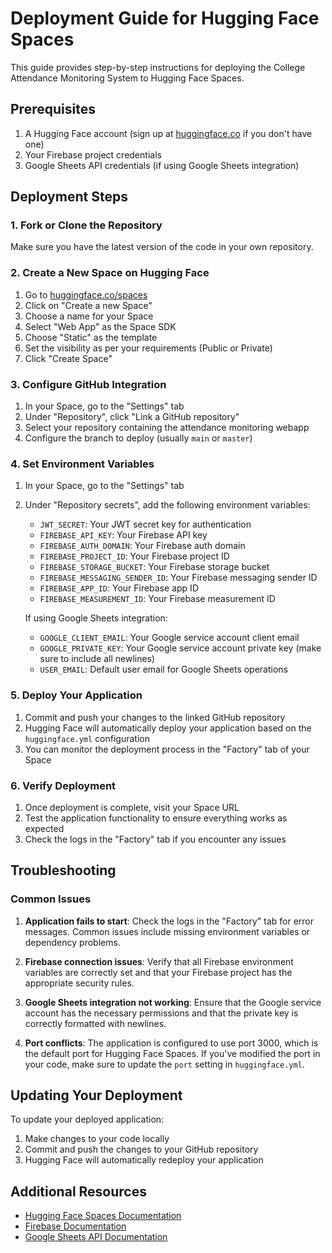 # Deployment Guide for Hugging Face Spaces

This guide provides step-by-step instructions for deploying the College Attendance Monitoring System to Hugging Face Spaces.

## Prerequisites

1. A Hugging Face account (sign up at [huggingface.co](https://huggingface.co) if you don't have one)
2. Your Firebase project credentials
3. Google Sheets API credentials (if using Google Sheets integration)

## Deployment Steps

### 1. Fork or Clone the Repository

Make sure you have the latest version of the code in your own repository.

### 2. Create a New Space on Hugging Face

1. Go to [huggingface.co/spaces](https://huggingface.co/spaces)
2. Click on "Create a new Space"
3. Choose a name for your Space
4. Select "Web App" as the Space SDK
5. Choose "Static" as the template
6. Set the visibility as per your requirements (Public or Private)
7. Click "Create Space"

### 3. Configure GitHub Integration

1. In your Space, go to the "Settings" tab
2. Under "Repository", click "Link a GitHub repository"
3. Select your repository containing the attendance monitoring webapp
4. Configure the branch to deploy (usually `main` or `master`)

### 4. Set Environment Variables

1. In your Space, go to the "Settings" tab
2. Under "Repository secrets", add the following environment variables:

   - `JWT_SECRET`: Your JWT secret key for authentication
   - `FIREBASE_API_KEY`: Your Firebase API key
   - `FIREBASE_AUTH_DOMAIN`: Your Firebase auth domain
   - `FIREBASE_PROJECT_ID`: Your Firebase project ID
   - `FIREBASE_STORAGE_BUCKET`: Your Firebase storage bucket
   - `FIREBASE_MESSAGING_SENDER_ID`: Your Firebase messaging sender ID
   - `FIREBASE_APP_ID`: Your Firebase app ID
   - `FIREBASE_MEASUREMENT_ID`: Your Firebase measurement ID
   
   If using Google Sheets integration:
   - `GOOGLE_CLIENT_EMAIL`: Your Google service account client email
   - `GOOGLE_PRIVATE_KEY`: Your Google service account private key (make sure to include all newlines)
   - `USER_EMAIL`: Default user email for Google Sheets operations

### 5. Deploy Your Application

1. Commit and push your changes to the linked GitHub repository
2. Hugging Face will automatically deploy your application based on the `huggingface.yml` configuration
3. You can monitor the deployment process in the "Factory" tab of your Space

### 6. Verify Deployment

1. Once deployment is complete, visit your Space URL
2. Test the application functionality to ensure everything works as expected
3. Check the logs in the "Factory" tab if you encounter any issues

## Troubleshooting

### Common Issues

1. **Application fails to start**: Check the logs in the "Factory" tab for error messages. Common issues include missing environment variables or dependency problems.

2. **Firebase connection issues**: Verify that all Firebase environment variables are correctly set and that your Firebase project has the appropriate security rules.

3. **Google Sheets integration not working**: Ensure that the Google service account has the necessary permissions and that the private key is correctly formatted with newlines.

4. **Port conflicts**: The application is configured to use port 3000, which is the default port for Hugging Face Spaces. If you've modified the port in your code, make sure to update the `port` setting in `huggingface.yml`.

## Updating Your Deployment

To update your deployed application:

1. Make changes to your code locally
2. Commit and push the changes to your GitHub repository
3. Hugging Face will automatically redeploy your application

## Additional Resources

- [Hugging Face Spaces Documentation](https://huggingface.co/docs/hub/spaces)
- [Firebase Documentation](https://firebase.google.com/docs)
- [Google Sheets API Documentation](https://developers.google.com/sheets/api)